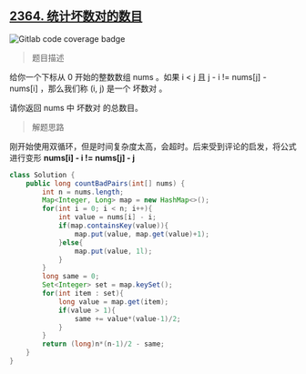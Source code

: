 ## [2364. 统计坏数对的数目](https://leetcode.cn/problems/count-number-of-bad-pairs/)

![Gitlab code coverage badge](https://img.shields.io/badge/难度-中等-yellow)

> 题目描述

给你一个下标从 0 开始的整数数组 nums 。如果 i < j 且 j - i != nums[j] - nums[i] ，那么我们称 (i, j) 是一个 坏数对 。

请你返回 nums 中 坏数对 的总数目。

> 解题思路

刚开始使用双循环，但是时间复杂度太高，会超时。后来受到评论的启发，将公式进行变形 **nums[i] - i != nums[j] - j**

```java
class Solution {
    public long countBadPairs(int[] nums) {
        int n = nums.length;
        Map<Integer, Long> map = new HashMap<>();
        for(int i = 0; i < n; i++){
            int value = nums[i] - i;
            if(map.containsKey(value)){
                map.put(value, map.get(value)+1);
            }else{
                map.put(value, 1l);
            }
        }
        long same = 0;
        Set<Integer> set = map.keySet();
        for(int item : set){
            long value = map.get(item);
            if(value > 1){
                same += value*(value-1)/2;
            }
        }
        return (long)n*(n-1)/2 - same;
    }
}
```

